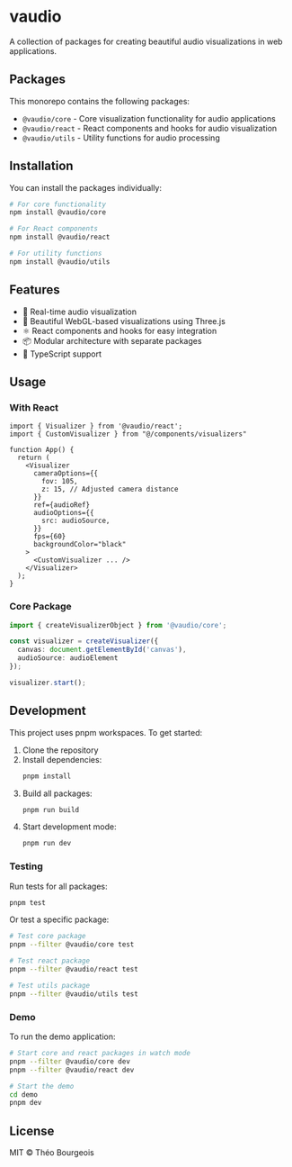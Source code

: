 # vaudio

A collection of packages for creating beautiful audio visualizations in web applications.

## Packages

This monorepo contains the following packages:

- `@vaudio/core` - Core visualization functionality for audio applications
- `@vaudio/react` - React components and hooks for audio visualization
- `@vaudio/utils` - Utility functions for audio processing

## Installation

You can install the packages individually:

```bash
# For core functionality
npm install @vaudio/core

# For React components
npm install @vaudio/react

# For utility functions
npm install @vaudio/utils
```

## Features

- 🎵 Real-time audio visualization
- 🎨 Beautiful WebGL-based visualizations using Three.js
- ⚛️ React components and hooks for easy integration
- 📦 Modular architecture with separate packages
- 🔧 TypeScript support

## Usage

### With React

```tsx
import { Visualizer } from '@vaudio/react';
import { CustomVisualizer } from "@/components/visualizers"

function App() {
  return (
    <Visualizer
      cameraOptions={{
        fov: 105,
        z: 15, // Adjusted camera distance
      }}
      ref={audioRef}
      audioOptions={{
        src: audioSource,
      }}
      fps={60}
      backgroundColor="black"
    >
      <CustomVisualizer ... />
    </Visualizer>
  );
}
```

### Core Package

```typescript
import { createVisualizerObject } from '@vaudio/core';

const visualizer = createVisualizer({
  canvas: document.getElementById('canvas'),
  audioSource: audioElement
});

visualizer.start();
```

## Development

This project uses pnpm workspaces. To get started:

1. Clone the repository
2. Install dependencies:
   ```bash
   pnpm install
   ```
3. Build all packages:
   ```bash
   pnpm run build
   ```
4. Start development mode:
   ```bash
   pnpm run dev
   ```

### Testing

Run tests for all packages:
```bash
pnpm test
```

Or test a specific package:
```bash
# Test core package
pnpm --filter @vaudio/core test

# Test react package
pnpm --filter @vaudio/react test

# Test utils package
pnpm --filter @vaudio/utils test
```

### Demo

To run the demo application:
```bash
# Start core and react packages in watch mode
pnpm --filter @vaudio/core dev
pnpm --filter @vaudio/react dev

# Start the demo
cd demo
pnpm dev
```

## License

MIT © Théo Bourgeois
